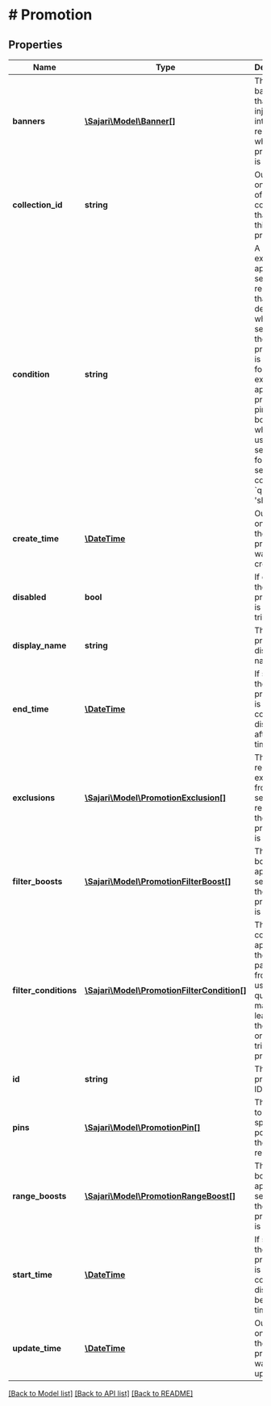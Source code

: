 # # Promotion

## Properties

| Name                  | Type                                                                        | Description                                                                                                                                                                                                                                                                  | Notes                 |
| --------------------- | --------------------------------------------------------------------------- | ---------------------------------------------------------------------------------------------------------------------------------------------------------------------------------------------------------------------------------------------------------------------------- | --------------------- |
| **banners**           | [**\Sajari\Model\Banner[]**](Banner.md)                                     | The banners that are injected into the result set when the promotion is triggered.                                                                                                                                                                                           | [optional]            |
| **collection_id**     | **string**                                                                  | Output only. The ID of the collection that owns this promotion.                                                                                                                                                                                                              | [optional] [readonly] |
| **condition**         | **string**                                                                  | A condition expression applied to a search request that determines which searches the promotion is active for. For example, to apply the promotion&#39;s pins and boosts whenever a user searches for &#39;shoes&#39; set condition to &#x60;q &#x3D; &#39;shoes&#39;&#x60;. |
| **create_time**       | [**\DateTime**](\DateTime.md)                                               | Output only. Time the promotion was created.                                                                                                                                                                                                                                 | [optional] [readonly] |
| **disabled**          | **bool**                                                                    | If disabled, the promotion is never triggered.                                                                                                                                                                                                                               | [optional]            |
| **display_name**      | **string**                                                                  | The promotion&#39;s display name.                                                                                                                                                                                                                                            |
| **end_time**          | [**\DateTime**](\DateTime.md)                                               | If specified, the promotion is considered disabled after this time.                                                                                                                                                                                                          | [optional]            |
| **exclusions**        | [**\Sajari\Model\PromotionExclusion[]**](PromotionExclusion.md)             | The records to exclude from search results, if the promotion is enabled.                                                                                                                                                                                                     | [optional]            |
| **filter_boosts**     | [**\Sajari\Model\PromotionFilterBoost[]**](PromotionFilterBoost.md)         | The filter boosts to apply to searches, if the promotion is enabled.                                                                                                                                                                                                         | [optional]            |
| **filter_conditions** | [**\Sajari\Model\PromotionFilterCondition[]**](PromotionFilterCondition.md) | The conditions applied to the filters passed from the user. A query must match at least one of these in order to trigger the promotion.                                                                                                                                      | [optional]            |
| **id**                | **string**                                                                  | The promotion&#39;s ID.                                                                                                                                                                                                                                                      | [optional]            |
| **pins**              | [**\Sajari\Model\PromotionPin[]**](PromotionPin.md)                         | The items to fix to specific positions in the search results.                                                                                                                                                                                                                | [optional]            |
| **range_boosts**      | [**\Sajari\Model\PromotionRangeBoost[]**](PromotionRangeBoost.md)           | The range boosts to apply to searches, if the promotion is enabled.                                                                                                                                                                                                          | [optional]            |
| **start_time**        | [**\DateTime**](\DateTime.md)                                               | If specified, the promotion is considered disabled before this time.                                                                                                                                                                                                         | [optional]            |
| **update_time**       | [**\DateTime**](\DateTime.md)                                               | Output only. Time the promotion was last updated.                                                                                                                                                                                                                            | [optional] [readonly] |

[[Back to Model list]](../../README.md#models) [[Back to API list]](../../README.md#endpoints) [[Back to README]](../../README.md)
